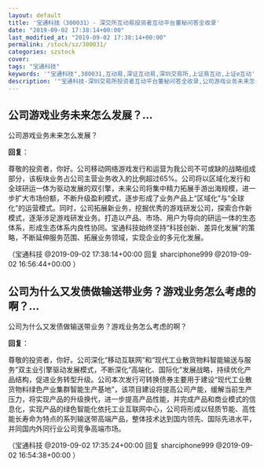 ```yaml
---
layout: default
title: '宝通科技（300031）- 深交所互动易投资者互动平台董秘问答全收录'
date: "2019-09-02 17:38:14+00:00"
last_modified_at: "2019-09-02 17:38:14+00:00"
permalink: /stock/sz/300031/
categories: szstock
cover: 
tags: "宝通科技"
keywords: '"宝通科技",300031,互动易,深证互动易,深圳交易所,上证易互动,上证e互动'
description: '"宝通科技-深圳交易所投资者互动平台董秘问答全收录,公司游戏业务未来怎么发展？"'
---
```


## 公司游戏业务未来怎么发展？...

公司游戏业务未来怎么发展？

**回复**：

尊敬的投资者，你好。公司移动网络游戏发行和运营为我公司不可或缺的战略组成部分，该板块业务占公司主营业务收入的比例超过65%。公司将以区域化发行和全球研运一体为驱动发展的双引擎，未来公司将集中精力拓展手游出海规模，进一步扩大市场份额，不断升级盈利模式，逐步形成了业务产品上“区域化”与“全球化”的运营模式。同时，公司拓展新业务，挖掘优秀的游戏研发公司，探索合作新模式，逐渐涉足游戏研发业务。打造以产品、市场、用户为导向的研运一体的生态体系，形成生态体系内良性协同。宝通科技始终坚持“科技创新、差异化发展”的策略，不断延伸服务范围、拓展业务领域，实现企业的多元化发展。 

（宝通科技  @2019-09-02 17:38:14+00:00 回复 sharciphone999  @2019-09-02 16:56:44+00:00 ）

## 公司为什么又发债做输送带业务？游戏业务怎么考虑的啊？...

公司为什么又发债做输送带业务？游戏业务怎么考虑的啊？

**回复**：

尊敬的投资者，你好。公司深化“移动互联网”和“现代工业散货物料智能输送与服务”双主业引擎驱动发展模式，不断深化“高端化、国际化”发展战略，持续优化产品结构，促进业务转型升级。公司本次发行可转换债券主要用于建设“现代工业散货物料绿色产业集群智能生产基地”，该项目建设将提高公司产能，缓解当前生产压力，将实现产品的升级换代，进一步提高产品性能，并完成产品和商业模式的信息化，实现产品的绿色智能化依托工业互联网中心，公司将形成以轻质节能、高性能长寿命为特点的系列输送带高端产品，整体技术达到国内领先、国际先进水平，并同国内外同行业公司竞争高端市场。 

（宝通科技  @2019-09-02 17:35:24+00:00 回复 sharciphone999  @2019-09-02 16:54:38+00:00 ）

